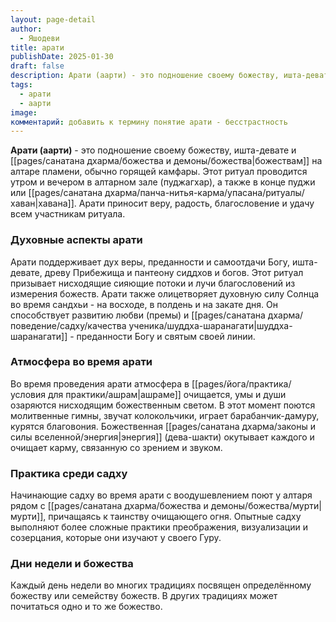```yaml
---
layout: page-detail
author:
  - Яшодеви
title: арати
publishDate: 2025-01-30
draft: false
description: Арати (аарти) - это подношение своему божеству, ишта-девате и божествам на алтаре пламени, обычно горящей камфары. Этот ритуал проводится утром и вечером в алтарном зале (пуджагхар), а также в конце пуджи или хавана. Арати приносит веру, радость, благословение и удачу всем участникам ритуала.
tags:
  - арати
  - аарти
image: 
комментарий: добавить к термину понятие арати - бесстрастность
---
```

**Арати (аарти)** - это подношение своему божеству, ишта-девате и [[pages/санатана дхарма/божества и демоны/божества|божествам]] на алтаре пламени, обычно горящей камфары. Этот ритуал проводится утром и вечером в алтарном зале (пуджагхар), а также в конце пуджи или [[pages/санатана дхарма/панча-нитья-карма/упасана/ритуалы/хаван|хавана]]. Арати приносит веру, радость, благословение и удачу всем участникам ритуала.

### Духовные аспекты арати

Арати поддерживает дух веры, преданности и самоотдачи Богу, ишта-девате, древу Прибежища и пантеону сиддхов и богов. Этот ритуал призывает нисходящие сияющие потоки и лучи благословений из измерения божеств. Арати также олицетворяет духовную силу Солнца во время сандхьи - на восходе, в полдень и на закате дня. Он способствует развитию любви (премы) и [[pages/санатана дхарма/поведение/садху/качества ученика/шуддха-шаранагати|шуддха-шаранагати]] - преданности Богу и святым своей линии.

### Атмосфера во время арати

Во время проведения арати атмосфера в [[pages/йога/практика/условия для практики/ашрам|ашраме]] очищается, умы и души озаряются нисходящим божественным светом. В этот момент поются молитвенные гимны, звучат колокольчики, играет барабанчик-дамуру, курятся благовония. Божественная [[pages/санатана дхарма/законы и силы вселенной/энергия|энергия]] (дева-шакти) окутывает каждого и очищает карму, связанную со зрением и звуком.

### Практика среди садху

Начинающие садху во время арати с воодушевлением поют у алтаря рядом с [[pages/санатана дхарма/божества и демоны/божества/мурти|мурти]], причащаясь к таинству очищающего огня. Опытные садху выполняют более сложные практики преображения, визуализации и созерцания, которые они изучают у своего Гуру.

### Дни недели и божества

Каждый день недели во многих традициях посвящен определённому божеству или семейству божеств. В других традициях может почитаться одно и то же божество.